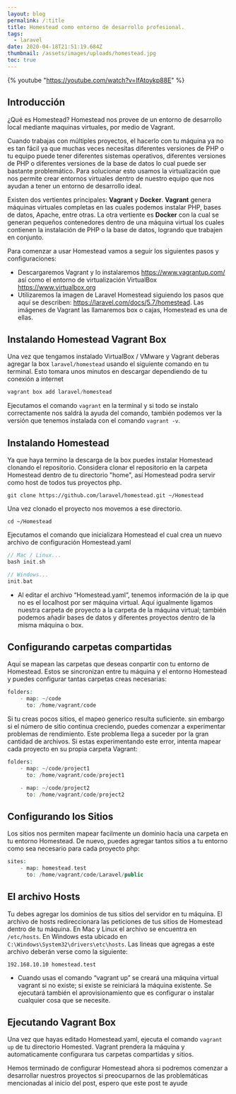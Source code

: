 ```yaml
---
layout: blog
permalink: /:title
title: Homestead como entorno de desarrollo profesional.
tags:
  - laravel
date: 2020-04-18T21:51:19.684Z
thumbnail: /assets/images/uploads/homestead.jpg
toc: true
---
```

{% youtube "https://youtube.com/watch?v=lfAtoykp88E" %}

## Introducción
¿Qué es Homestead? Homestead nos provee de un entorno de desarrollo local mediante maquinas virtuales, por medio de Vagrant. 

Cuando trabajas con múltiples proyectos, el hacerlo con tu máquina ya no es tan fácil ya que muchas veces necesitas diferentes versiones de PHP o tu equipo puede tener diferentes sistemas operativos, diferentes versiones de PHP o diferentes versiones de la base de datos lo cual puede ser bastante problemático. Para solucionar esto usamos la virtualización que nos permite crear entornos virtuales dentro de nuestro equipo que nos ayudan a tener un entorno de desarrollo ideal.

Existen dos vertientes principales: **Vagrant** y **Docker**. **Vagrant** genera máquinas virtuales completas en las cuales podemos instalar PHP, bases de datos, Apache, entre otras. La otra vertiente es **Docker** con la cual se generan pequeños contenedores dentro de una máquina virtual los cuales contienen la instalación de PHP o la base de datos, logrando que trabajen en conjunto.

Para comenzar a usar Homestead vamos a seguir los siguientes pasos y configuraciones:

* Descargaremos Vagrant y lo instalaremos <https://www.vagrantup.com/> así como el entorno de virtualización VirtualBox <https://www.virtualbox.org>
* Utilizaremos la imagen de Laravel Homestead siguiendo los pasos que aquí se describen: <https://laravel.com/docs/5.7/homestead>. Las imágenes de Vagrant las llamaremos box o cajas, Homestead es una de ellas.

## Instalando Homestead Vagrant Box

Una vez que tengamos instalado VirtualBox / VMware y Vagrant deberas agregar la box `laravel/homestead` usando el siguiente comando en tu terminal. Esto tomara unos minutos en descargar dependiendo de tu conexión a internet

```php
vagrant box add laravel/homestead
```

Ejecutamos el comando `vagrant` en la terminal y si todo se instalo correctamente nos saldrá la ayuda del comando, también podemos ver la versión que tenemos instalada con el comando `vagrant -v`.

## Instalando Homestead

Ya que haya termino la descarga de la box puedes instalar Homestead clonando el repositorio. Considera clonar el repositorio en la carpeta Homestead dentro de tu directorio "home", así Homestead podra servir como host de todos tus proyectos php.

```
git clone https://github.com/laravel/homestead.git ~/Homestead
```

Una vez clonado el proyecto nos movemos a ese directorio.

```
cd ~/Homestead
```

Ejecutamos el comando que inicializara Homestead el cual crea un nuevo archivo de configuración Homestead.yaml 

```php
// Mac / Linux...
bash init.sh

// Windows...
init.bat
```

* Al editar el archivo “Homestead.yaml”, tenemos información de la ip que no es el localhost por ser máquina virtual. Aquí igualmente ligamos nuestra carpeta de proyecto a la carpeta de la máquina virtual; también podemos añadir bases de datos y diferentes proyectos dentro de la misma máquina o box.

## Configurando carpetas compartidas

Aquí se mapean las carpetas que deseas conpartir con tu entorno de Homestead. Estos se sincronizan entre tu máquina y el entorno Homestead y puedes configurar tantas carpetas creas necesarias:

```php
folders:
    - map: ~/code
      to: /home/vagrant/code
```

Si tu creas pocos sitios, el mapeo generico resulta suficiente. sin embargo si el número de sitio continua creciendo, puedes comenzar a experimentar problemas de rendimiento. Este problema llega a suceder por la gran cantidad de archivos. Si estas experimentando este error, intenta mapear cada proyecto en su propia carpeta Vagrant:

```php
folders:
    - map: ~/code/project1
      to: /home/vagrant/code/project1

    - map: ~/code/project2
      to: /home/vagrant/code/project2
```

## Configurando los Sitios

Los sitios nos permiten mapear facilmente un dominio hacia una carpeta en tu entorno Homestead. De nuevo, puedes agregar tantos sitios a tu entorno como sea necesario para cada proyecto php:

```php
sites:
    - map: homestead.test
      to: /home/vagrant/code/Laravel/public
```

## El archivo Hosts

Tu debes agregar los dominios de tus sitios del servidor en tu máquina. El archivo de hosts redireccionara las peticiones de tus sitios de Homestead dentro de tu máquina. En Mac y Linux el archivo se encuentra en `/etc/hosts`. En Windows esta ubicado en `C:\Windows\System32\drivers\etc\hosts`. Las lineas que agregas a este archivo deberán verse como la siguiente:

```
192.168.10.10 homestead.test
```

* Cuando usas el comando “vagrant up” se creará una máquina virtual vagrant si no existe; si existe se reiniciará la máquina existente. Se ejecutará también el aprovisionamiento que es configurar o instalar cualquier cosa que se necesite.

## Ejecutando Vagrant Box

Una vez que hayas editado  Homestead.yaml, ejecuta el comando `vagrant up` de tu directorio Homested. Vagrant prendera la máquina y automaticamente configurara tus carpetas compartidas y sitios.

Hemos terminado de configurar Homestead  ahora si podremos comenzar a desarrollar nuestros proyectos si preocuparnos de las problemáticas mencionadas al inicio del post, espero que este post te ayude
